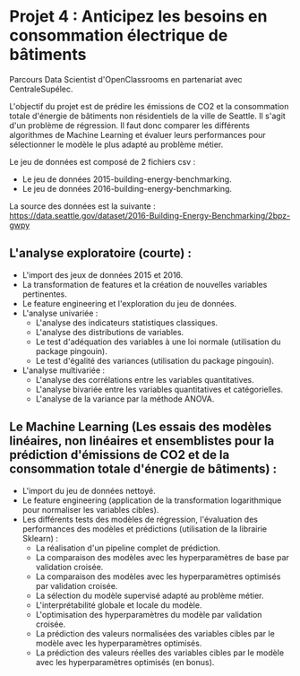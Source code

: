 # Projet 4 : Anticipez les besoins en consommation électrique de bâtiments

Parcours Data Scientist d'OpenClassrooms en partenariat avec CentraleSupélec.

L'objectif du projet est de prédire les émissions de CO2 et la consommation totale d'énergie de bâtiments non résidentiels de la ville de Seattle. Il s'agit d'un problème de régression. Il faut donc comparer les différents algorithmes de Machine Learning et évaluer leurs performances pour sélectionner le modèle le plus adapté au problème métier.

Le jeu de données est composé de 2 fichiers csv :
- Le jeu de données 2015-building-energy-benchmarking.
- Le jeu de données 2016-building-energy-benchmarking.

La source des données est la suivante : https://data.seattle.gov/dataset/2016-Building-Energy-Benchmarking/2bpz-gwpy


## L'analyse exploratoire (courte) :
- L'import des jeux de données 2015 et 2016.
- La transformation de features et la création de nouvelles variables pertinentes.
- Le feature engineering et l'exploration du jeu de données.
- L'analyse univariée :
  - L'analyse des indicateurs statistiques classiques.
  - L'analyse des distributions de variables.
  - Le test d'adéquation des variables à une loi normale (utilisation du package pingouin).
  - Le test d'égalité des variances (utilisation du package pingouin). 
- L'analyse multivariée :
  - L'analyse des corrélations entre les variables quantitatives.
  - L'analyse bivariée entre les variables quantitatives et catégorielles.
  - L'analyse de la variance par la méthode ANOVA.


## Le Machine Learning (Les essais des modèles linéaires, non linéaires et ensemblistes pour la prédiction d'émissions de CO2 et de la consommation totale d'énergie de bâtiments) :
- L'import du jeu de données nettoyé.
- Le feature engineering (application de la transformation logarithmique pour normaliser les variables cibles).
- Les différents tests des modèles de régression, l'évaluation des performances des modèles et prédictions (utilisation de la librairie Sklearn) :
  - La réalisation d'un pipeline complet de prédiction.
  - La comparaison des modèles avec les hyperparamètres de base par validation croisée.
  - La comparaison des modèles avec les hyperparamètres optimisés par validation croisée.
  - La sélection du modèle supervisé adapté au problème métier.
  - L'interprétabilité globale et locale du modèle.
  - L'optimisation des hyperparamètres du modèle par validation croisée.
  - La prédiction des valeurs normalisées des variables cibles par le modèle avec les hyperparamètres optimisés.
  - La prédiction des valeurs réelles des variables cibles par le modèle avec les hyperparamètres optimisés (en bonus).


